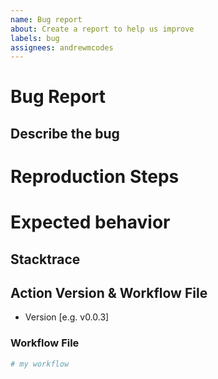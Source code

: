 ```yaml
---
name: Bug report
about: Create a report to help us improve
labels: bug
assignees: andrewmcodes
---
```


# Bug Report

## Describe the bug

<!-- A clear and concise description of what the bug is. -->

# Reproduction Steps

<!-- List the steps to reproduce the behavior. -->

# Expected behavior

<!-- A clear and concise description of what you expected to happen. -->

## Stacktrace

<!-- If applicable, add the action stacktrace. -->

## Action Version & Workflow File

- Version [e.g. v0.0.3]

### Workflow File

```yaml
# my workflow
```
